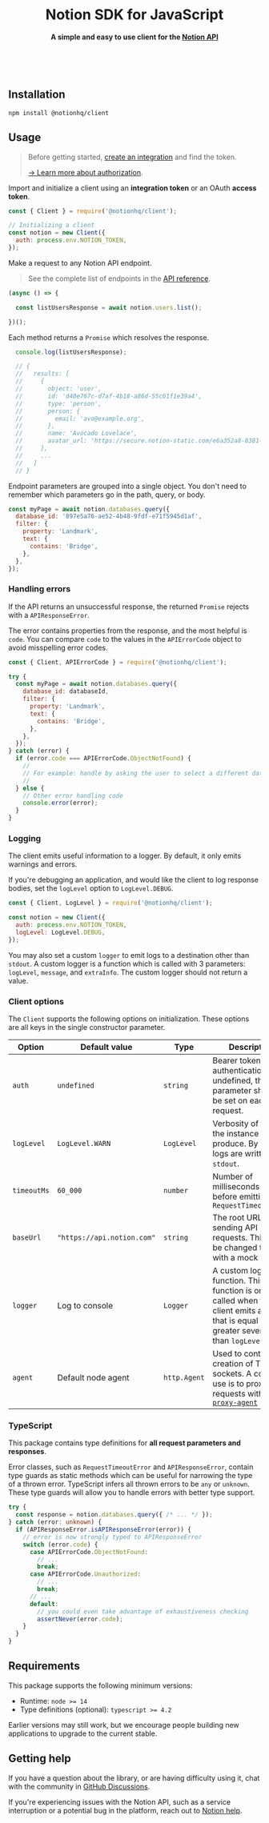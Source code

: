 <div align="center">
	<h1>Notion SDK for JavaScript</h1>
	<p>
		<b>A simple and easy to use client for the <a href="https://developers.notion.com">Notion API</a></b>
	</p>
	<br>
	<br>
	<br>
</div>

## Installation

```
npm install @notionhq/client
```

## Usage

> Before getting started, [create an integration](https://www.notion.com/my-integrations) and find the token.
>
> [→ Learn more about authorization](https://developers.notion.com/docs/authorization).

Import and initialize a client using an **integration token** or an OAuth **access token**.

```js
const { Client } = require('@notionhq/client');

// Initializing a client
const notion = new Client({
  auth: process.env.NOTION_TOKEN,
});
```

Make a request to any Notion API endpoint.

> See the complete list of endpoints in the [API reference](https://developers.notion.com/reference).

```js
(async () => {

  const listUsersResponse = await notion.users.list();

})();
```

Each method returns a `Promise` which resolves the response.

```js
  console.log(listUsersResponse);

  // {
  //   results: [
  //     {
  //       object: 'user',
  //       id: 'd40e767c-d7af-4b18-a86d-55c61f1e39a4',
  //       type: 'person',
  //       person: {
  //         email: 'avo@example.org',
  //       },
  //       name: 'Avocado Lovelace',
  //       avatar_url: 'https://secure.notion-static.com/e6a352a8-8381-44d0-a1dc-9ed80e62b53d.jpg',
  //     },
  //     ...
  //   ]
  // }
```

Endpoint parameters are grouped into a single object. You don't need to remember which parameters go in the path, query, or body.

```js
const myPage = await notion.databases.query({
  database_id: '897e5a76-ae52-4b48-9fdf-e71f5945d1af',
  filter: {
    property: 'Landmark',
    text: {
      contains: 'Bridge',
    },
  },
});
```

### Handling errors

If the API returns an unsuccessful response, the returned `Promise` rejects with a `APIResponseError`.

The error contains properties from the response, and the most helpful is `code`. You can compare `code` to the values in the `APIErrorCode` object to avoid misspelling error codes.

```js
const { Client, APIErrorCode } = require('@notionhq/client');

try {
  const myPage = await notion.databases.query({
    database_id: databaseId,
    filter: {
      property: 'Landmark',
      text: {
        contains: 'Bridge',
      },
    },
  });
} catch (error) {
  if (error.code === APIErrorCode.ObjectNotFound) {
    //
    // For example: handle by asking the user to select a different database
    //
  } else {
    // Other error handling code
    console.error(error);
  }
}
```

### Logging

The client emits useful information to a logger. By default, it only emits warnings and errors.

If you're debugging an application, and would like the client to log response bodies, set the `logLevel` option to `LogLevel.DEBUG`.

```js
const { Client, LogLevel } = require('@notionhq/client');

const notion = new Client({
  auth: process.env.NOTION_TOKEN,
  logLevel: LogLevel.DEBUG,
});
```

You may also set a custom `logger` to emit logs to a destination other than `stdout`. A custom logger is a function which is called with 3 parameters: `logLevel`, `message`, and `extraInfo`. The custom logger should not return a value.

### Client options

The `Client` supports the following options on initialization. These options are all keys in the single constructor parameter.

| Option | Default value | Type | Description |
|--------|---------------|---------|-------------|
| `auth` | `undefined` | `string` | Bearer token for authentication. If left undefined, the `auth` parameter should be set on each request. |
| `logLevel` | `LogLevel.WARN` | `LogLevel` | Verbosity of logs the instance will produce. By default, logs are written to `stdout`.
| `timeoutMs` | `60_000` | `number` | Number of milliseconds to wait before emitting a `RequestTimeoutError` |
| `baseUrl` | `"https://api.notion.com"` | `string` | The root URL for sending API requests. This can be changed to test with a mock server. |
| `logger` | Log to console | `Logger` | A custom logging function. This function is only called when the client emits a log that is equal or greater severity than `logLevel`. |
| `agent` | Default node agent | `http.Agent` | Used to control creation of TCP sockets. A common use is to proxy requests with [`https-proxy-agent`](https://github.com/TooTallNate/node-https-proxy-agent) |

### TypeScript

This package contains type definitions for **all request parameters and responses**.

Error classes, such as `RequestTimeoutError` and `APIResponseError`, contain type guards as static methods which can be useful for narrowing the type of a thrown error. TypeScript infers all thrown errors to be `any` or `unknown`. These type guards will allow you to handle errors with better type support.

```ts
try {
  const response = notion.databases.query({ /* ... */ });
} catch (error: unknown) {
  if (APIResponseError.isAPIResponseError(error)) {
    // error is now strongly typed to APIResponseError
    switch (error.code) {
      case APIErrorCode.ObjectNotFound:
        // ...
        break;
      case APIErrorCode.Unauthorized:
        // ...
        break;
      // ...
      default:
        // you could even take advantage of exhaustiveness checking
        assertNever(error.code);
    }
  }
}
```

## Requirements

This package supports the following minimum versions:
* Runtime: `node >= 14`
* Type definitions (optional): `typescript >= 4.2`

Earlier versions may still work, but we encourage people building new applications to upgrade to the current stable.

## Getting help

If you have a question about the library, or are having difficulty using it, chat with the community in [GitHub Discussions](https://github.com/makenotion/notion-sdk-js/discussions).

If you're experiencing issues with the Notion API, such as a service interruption or a potential bug in the platform, reach out to [Notion help](https://www.notion.so/Help-Support-e040febf70a94950b8620e6f00005004?target=intercom).
